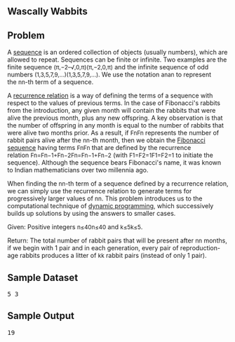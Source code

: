 
<h2>Wascally Wabbits</h2>

<h2>Problem</h2>
<p>A&nbsp;<a href="https://rosalind.info/glossary/sequence/" rel="tooltip">sequence</a> is an ordered collection of objects (usually numbers), which are allowed to repeat. Sequences can be finite or infinite. Two examples are the finite sequence&nbsp;<span data-mathml='<math xmlns="http://www.w3.org/1998/Math/MathML"><mo stretchy="false">(</mo><mi>π</mi><mo>,</mo><mo>−</mo><msqrt><mn>2</mn></msqrt><mo>,</mo><mn>0</mn><mo>,</mo><mi>π</mi><mo stretchy="false">)</mo></math>' style="display: inline; font-style: normal; font-weight: normal; line-height: normal; font-size: 13px; text-indent: 0px; text-align: left; text-transform: none; letter-spacing: normal; word-spacing: normal; overflow-wrap: normal; white-space: nowrap; float: none; direction: ltr; max-width: none; max-height: none; min-width: 0px; min-height: 0px; border: 0px; padding: 0px; margin: 0px; position: relative;" tabindex="0">(&pi;,&minus;2&ndash;&radic;,0,&pi;)(&pi;,&minus;2,0,&pi;)</span> and the infinite sequence of odd numbers&nbsp;<span data-mathml='<math xmlns="http://www.w3.org/1998/Math/MathML"><mo stretchy="false">(</mo><mn>1</mn><mo>,</mo><mn>3</mn><mo>,</mo><mn>5</mn><mo>,</mo><mn>7</mn><mo>,</mo><mn>9</mn><mo>,</mo><mo>…</mo><mo stretchy="false">)</mo></math>' style="display: inline; font-style: normal; font-weight: normal; line-height: normal; font-size: 13px; text-indent: 0px; text-align: left; text-transform: none; letter-spacing: normal; word-spacing: normal; overflow-wrap: normal; white-space: nowrap; float: none; direction: ltr; max-width: none; max-height: none; min-width: 0px; min-height: 0px; border: 0px; padding: 0px; margin: 0px; position: relative;" tabindex="0">(1,3,5,7,9,&hellip;)(1,3,5,7,9,&hellip;)</span>. We use the notation&nbsp;<span data-mathml='<math xmlns="http://www.w3.org/1998/Math/MathML"><msub><mi>a</mi><mi>n</mi></msub></math>' style="display: inline; font-style: normal; font-weight: normal; line-height: normal; font-size: 13px; text-indent: 0px; text-align: left; text-transform: none; letter-spacing: normal; word-spacing: normal; overflow-wrap: normal; white-space: nowrap; float: none; direction: ltr; max-width: none; max-height: none; min-width: 0px; min-height: 0px; border: 0px; padding: 0px; margin: 0px; position: relative;" tabindex="0">anan</span> to represent the&nbsp;<span data-mathml='<math xmlns="http://www.w3.org/1998/Math/MathML"><mi>n</mi></math>' style="display: inline; font-style: normal; font-weight: normal; line-height: normal; font-size: 13px; text-indent: 0px; text-align: left; text-transform: none; letter-spacing: normal; word-spacing: normal; overflow-wrap: normal; white-space: nowrap; float: none; direction: ltr; max-width: none; max-height: none; min-width: 0px; min-height: 0px; border: 0px; padding: 0px; margin: 0px; position: relative;" tabindex="0">nn</span>-th term of a sequence.</p>
<p>A&nbsp;<a href="https://rosalind.info/glossary/recurrence-relation/" rel="tooltip">recurrence relation</a> is a way of defining the terms of a sequence with respect to the values of previous terms. In the case of Fibonacci&apos;s rabbits from the introduction, any given month will contain the rabbits that were alive the previous month, plus any new offspring. A key observation is that the number of offspring in any month is equal to the number of rabbits that were alive two months prior. As a result, if&nbsp;<span data-mathml='<math xmlns="http://www.w3.org/1998/Math/MathML"><msub><mi>F</mi><mi>n</mi></msub></math>' style="display: inline; font-style: normal; font-weight: normal; line-height: normal; font-size: 13px; text-indent: 0px; text-align: left; text-transform: none; letter-spacing: normal; word-spacing: normal; overflow-wrap: normal; white-space: nowrap; float: none; direction: ltr; max-width: none; max-height: none; min-width: 0px; min-height: 0px; border: 0px; padding: 0px; margin: 0px; position: relative;" tabindex="0">FnFn</span> represents the number of rabbit pairs alive after the&nbsp;<span data-mathml='<math xmlns="http://www.w3.org/1998/Math/MathML"><mi>n</mi></math>' style="display: inline; font-style: normal; font-weight: normal; line-height: normal; font-size: 13px; text-indent: 0px; text-align: left; text-transform: none; letter-spacing: normal; word-spacing: normal; overflow-wrap: normal; white-space: nowrap; float: none; direction: ltr; max-width: none; max-height: none; min-width: 0px; min-height: 0px; border: 0px; padding: 0px; margin: 0px; position: relative;" tabindex="0">nn</span>-th month, then we obtain the&nbsp;<a href="https://rosalind.info/glossary/fibonacci-sequence/" rel="tooltip">Fibonacci sequence</a> having terms&nbsp;<span data-mathml='<math xmlns="http://www.w3.org/1998/Math/MathML"><msub><mi>F</mi><mi>n</mi></msub></math>' style="display: inline; font-style: normal; font-weight: normal; line-height: normal; font-size: 13px; text-indent: 0px; text-align: left; text-transform: none; letter-spacing: normal; word-spacing: normal; overflow-wrap: normal; white-space: nowrap; float: none; direction: ltr; max-width: none; max-height: none; min-width: 0px; min-height: 0px; border: 0px; padding: 0px; margin: 0px; position: relative;" tabindex="0">FnFn</span> that are defined by the recurrence relation&nbsp;<span data-mathml='<math xmlns="http://www.w3.org/1998/Math/MathML"><msub><mi>F</mi><mrow><mi>n</mi></mrow></msub><mo>=</mo><msub><mi>F</mi><mrow><mi>n</mi><mo>−</mo><mn>1</mn></mrow></msub><mo>+</mo><msub><mi>F</mi><mrow><mi>n</mi><mo>−</mo><mn>2</mn></mrow></msub></math>' style="display: inline; font-style: normal; font-weight: normal; line-height: normal; font-size: 13px; text-indent: 0px; text-align: left; text-transform: none; letter-spacing: normal; word-spacing: normal; overflow-wrap: normal; white-space: nowrap; float: none; direction: ltr; max-width: none; max-height: none; min-width: 0px; min-height: 0px; border: 0px; padding: 0px; margin: 0px; position: relative;" tabindex="0">Fn=Fn&minus;1+Fn&minus;2Fn=Fn&minus;1+Fn&minus;2</span> (with&nbsp;<span data-mathml='<math xmlns="http://www.w3.org/1998/Math/MathML"><msub><mi>F</mi><mn>1</mn></msub><mo>=</mo><msub><mi>F</mi><mn>2</mn></msub><mo>=</mo><mn>1</mn></math>' style="display: inline; font-style: normal; font-weight: normal; line-height: normal; font-size: 13px; text-indent: 0px; text-align: left; text-transform: none; letter-spacing: normal; word-spacing: normal; overflow-wrap: normal; white-space: nowrap; float: none; direction: ltr; max-width: none; max-height: none; min-width: 0px; min-height: 0px; border: 0px; padding: 0px; margin: 0px; position: relative;" tabindex="0">F1=F2=1F1=F2=1</span> to initiate the sequence). Although the sequence bears Fibonacci&apos;s name, it was known to Indian mathematicians over two millennia ago.</p>
<p>When finding the&nbsp;<span data-mathml='<math xmlns="http://www.w3.org/1998/Math/MathML"><mi>n</mi></math>' style="display: inline; font-style: normal; font-weight: normal; line-height: normal; font-size: 13px; text-indent: 0px; text-align: left; text-transform: none; letter-spacing: normal; word-spacing: normal; overflow-wrap: normal; white-space: nowrap; float: none; direction: ltr; max-width: none; max-height: none; min-width: 0px; min-height: 0px; border: 0px; padding: 0px; margin: 0px; position: relative;" tabindex="0">nn</span>-th term of a sequence defined by a recurrence relation, we can simply use the recurrence relation to generate terms for progressively larger values of&nbsp;<span data-mathml='<math xmlns="http://www.w3.org/1998/Math/MathML"><mi>n</mi></math>' style="display: inline; font-style: normal; font-weight: normal; line-height: normal; font-size: 13px; text-indent: 0px; text-align: left; text-transform: none; letter-spacing: normal; word-spacing: normal; overflow-wrap: normal; white-space: nowrap; float: none; direction: ltr; max-width: none; max-height: none; min-width: 0px; min-height: 0px; border: 0px; padding: 0px; margin: 0px; position: relative;" tabindex="0">nn</span>. This problem introduces us to the computational technique of&nbsp;<a href="https://rosalind.info/glossary/dynamic-programming/" rel="tooltip">dynamic programming</a>, which successively builds up solutions by using the answers to smaller cases.</p>
<p>Given:&nbsp;Positive integers&nbsp;<span data-mathml='<math xmlns="http://www.w3.org/1998/Math/MathML"><mi>n</mi><mo>≤</mo><mn>40</mn></math>' style="display: inline; font-style: normal; font-weight: normal; line-height: normal; font-size: 13px; text-indent: 0px; text-align: left; text-transform: none; letter-spacing: normal; word-spacing: normal; overflow-wrap: normal; white-space: nowrap; float: none; direction: ltr; max-width: none; max-height: none; min-width: 0px; min-height: 0px; border: 0px; padding: 0px; margin: 0px; position: relative;" tabindex="0">n&le;40n&le;40</span> and&nbsp;<span data-mathml='<math xmlns="http://www.w3.org/1998/Math/MathML"><mi>k</mi><mo>≤</mo><mn>5</mn></math>' style="display: inline; font-style: normal; font-weight: normal; line-height: normal; font-size: 13px; text-indent: 0px; text-align: left; text-transform: none; letter-spacing: normal; word-spacing: normal; overflow-wrap: normal; white-space: nowrap; float: none; direction: ltr; max-width: none; max-height: none; min-width: 0px; min-height: 0px; border: 0px; padding: 0px; margin: 0px; position: relative;" tabindex="0">k&le;5k&le;5</span>.</p>
<p>Return:&nbsp;The total number of rabbit pairs that will be present after&nbsp;<span data-mathml='<math xmlns="http://www.w3.org/1998/Math/MathML"><mi>n</mi></math>' style="display: inline; font-style: normal; font-weight: normal; line-height: normal; font-size: 13px; text-indent: 0px; text-align: left; text-transform: none; letter-spacing: normal; word-spacing: normal; overflow-wrap: normal; white-space: nowrap; float: none; direction: ltr; max-width: none; max-height: none; min-width: 0px; min-height: 0px; border: 0px; padding: 0px; margin: 0px; position: relative;" tabindex="0">nn</span> months, if we begin with 1 pair and in each generation, every pair of reproduction-age rabbits produces a litter of&nbsp;<span data-mathml='<math xmlns="http://www.w3.org/1998/Math/MathML"><mi>k</mi></math>' style="display: inline; font-style: normal; font-weight: normal; line-height: normal; font-size: 13px; text-indent: 0px; text-align: left; text-transform: none; letter-spacing: normal; word-spacing: normal; overflow-wrap: normal; white-space: nowrap; float: none; direction: ltr; max-width: none; max-height: none; min-width: 0px; min-height: 0px; border: 0px; padding: 0px; margin: 0px; position: relative;" tabindex="0">kk</span> rabbit pairs (instead of only 1 pair).</p>
<h2>Sample Dataset</h2>
<div>
    <pre>5 3</pre>
</div>
<h2>Sample Output</h2>
<div>
    <pre>19</pre>
</div>
<div><br></div>
